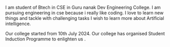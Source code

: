
I am student of Btech in CSE in Guru nanak Dev Engineering College.
I am pursuing engineering in cse because i really like coding.
I love to learn new things and tackle with challenging tasks
I wish to learn more about Artificial intelligence.

Our college started from 10th July 2024.
Our college has organised Student Induction Programme to enlighten us .
